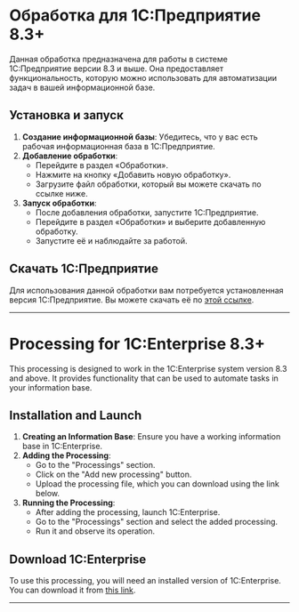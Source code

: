 # Обработка для 1С:Предприятие 8.3+

Данная обработка предназначена для работы в системе 1С:Предприятие версии 8.3 и выше. Она предоставляет функциональность, которую можно использовать для автоматизации задач в вашей информационной базе.

## Установка и запуск

1. **Создание информационной базы**: Убедитесь, что у вас есть рабочая информационная база в 1С:Предприятие.
2. **Добавление обработки**:
   - Перейдите в раздел «Обработки».
   - Нажмите на кнопку «Добавить новую обработку».
   - Загрузите файл обработки, который вы можете скачать по ссылке ниже.
3. **Запуск обработки**:
   - После добавления обработки, запустите 1С:Предприятие.
   - Перейдите в раздел «Обработки» и выберите добавленную обработку.
   - Запустите её и наблюдайте за работой.

## Скачать 1С:Предприятие

Для использования данной обработки вам потребуется установленная версия 1С:Предприятие. Вы можете скачать её по [этой ссылке](https://1c.ru).

---

# Processing for 1C:Enterprise 8.3+

This processing is designed to work in the 1C:Enterprise system version 8.3 and above. It provides functionality that can be used to automate tasks in your information base.

## Installation and Launch

1. **Creating an Information Base**: Ensure you have a working information base in 1C:Enterprise.
2. **Adding the Processing**:
   - Go to the "Processings" section.
   - Click on the "Add new processing" button.
   - Upload the processing file, which you can download using the link below.
3. **Running the Processing**:
   - After adding the processing, launch 1C:Enterprise.
   - Go to the "Processings" section and select the added processing.
   - Run it and observe its operation.

## Download 1C:Enterprise

To use this processing, you will need an installed version of 1C:Enterprise. You can download it from [this link](https://1c.ru).

---
